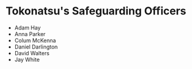 # Tokonatsu's Safeguarding Officers

* Adam Hay
* Anna Parker
* Colum McKenna
* Daniel Darlington
* David Walters
* Jay White